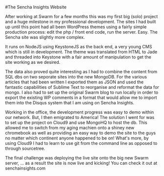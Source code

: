 #The Sencha Insights Website

After working at Swarm for a few months this was my first big (solo) project and a huge milestone in my professional development.  The sites I had built up until this point had all been WordPress themes using a fairly simple production process: edit the php / front end code, run the server.  Easy.  The Sencha site was slightly more complex.

It runs on NodeJS using KeystoneJS as the back end, a very young CMS which is still in development.  The theme was translated from HTML to Jade and threaded into Keystone with a fair amount of manipulation to get the site working as we desired.

The data also proved quite interesting as I had to combine the content from SQL dbs on two seporate sites into the new MongoDB.  For the various articles that had been written I exported them as JSON and used the fantastic capabilities of Sublime Text to reorganise and reformat the data for mongo.  I also had to set up the original Swarm blog to run locally in order to export the existing WP comments in a format that would allow me to import them into the Disqus system that I am using on Sencha Insights.

Working in the office, the development progress was easy to demo within our network.  But, I then emigrated to America!  The solution I went for was to set up the project on Cloud9 and use MongoHQ to host the db.  This allowed me to switch from my aging machien onto a shiney new chromebook as well as providing an easy way to demo the site to the guys no matter which continent anyone happened to be on!  What's more, by using Cloud9 I had to learn to use git from the command line as opposed to through sourcetree.

The final challenge was deploying the live site onto the big new Swarm server, ...
as a result the site is now live and kicking!  You can check it out at senchainsights.com